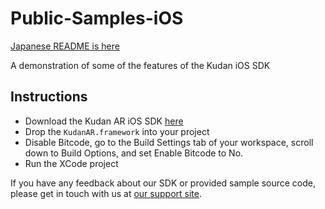 # Public-Samples-iOS

[Japanese README is here](./README.md)

A demonstration of some of the features of the Kudan iOS SDK

## Instructions

- Download the Kudan AR iOS SDK [here](https://www.xlsoft.com/en/products/kudan/download.html?utm_source=external&utm_medium=github&utm_campaign=xlsoft_Public-Samples-iOS)
- Drop the `KudanAR.framework` into your project
- Disable Bitcode, go to the Build Settings tab of your workspace, scroll down to Build Options, and set Enable Bitcode to No.
- Run the XCode project

If you have any feedback about our SDK or provided sample source code, please get in touch with us at [our support site](https://www.xlsoft.com/doc/kudan/getting-started/?utm_source=external&utm_medium=github&utm_campaign=xlsoft_Public-Samples-iOS).
